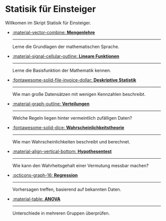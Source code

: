 # Statisik für Einsteiger

Willkomen im Skript Statisik für Einsteiger.


<div class="grid cards" markdown>

- [:material-vector-combine: **Mengenlehre**](mengenlehre/verschiedene_schreibweisen)

    ---

    Lerne die Grundlagen der mathematischen Sprache.

- [:material-signal-cellular-outline: **Lineare Funktionen**](lineare_funktionen/lineare_funktionen.md)

    ---

    Lerne die Basisfunktion der Mathematik kennen.

- [:fontawesome-solid-file-invoice-dollar: **Deskriptive Statistik**](deskriptive_statistik/index.md)

    ---

    Wie man große Datensätzen mit wenigen Kennzahlen beschreibt.

- [:material-graph-outline: **Verteilungen**](verteilung/verteilung.md)

    ---

    Welche Regeln liegen hinter vermeintlich zufälligen Daten?

- [:fontawesome-solid-dice: **Wahrscheinlichkeitstheorie**](wahrscheinlichkeitstheorie/wahrscheinlichkeitstheorie.md)

    ---

    Wie man Wahrscheinlichkeiten beschreibt und berechnet.

- [:material-align-vertical-bottom: **Hypothesentest**](hypothesentest/hypothesentest.md)

    ---
        
    Wie kann den Wahrheitsgehalt einer Vermutung messbar machen?

- [:octicons-graph-16: **Regression**](regression/regression.md)

    ---

    Vorhersagen treffen, basierend auf bekannten Daten.

- [:material-table: **ANOVA**](anova/anova.md)

    ---

    Unterschiede in mehreren Gruppen überprüfen.

</div>

